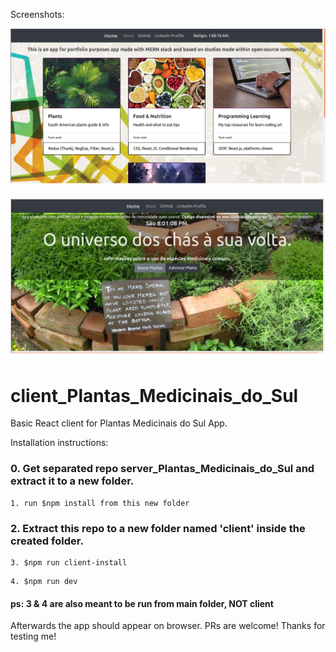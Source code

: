 Screenshots:

![ss_landing](./ss_landing.png)

![ss_plants](./ss_plants.png)

# client_Plantas_Medicinais_do_Sul

Basic React client for Plantas Medicinais do Sul App.

Installation instructions:
### 0. Get separated repo  server_Plantas_Medicinais_do_Sul and extract it to a new folder.
```
1. run $npm install from this new folder
```



### 2. Extract this repo to a new folder named 'client' inside the created folder.
```
3. $npm run client-install 
```



```
4. $npm run dev 
```



#### ps: 3 & 4 are also meant to be run from main folder, NOT client
Afterwards the app should appear on browser.
PRs are welcome! Thanks for testing me!

